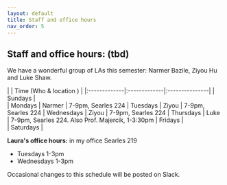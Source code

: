 ```yaml
---
layout: default 
title: Staff and office hours 
nav_order: 5
---
```



## Staff and office hours:  (tbd)



We have a wonderful group of LAs this semester: Narmer Bazile,  Ziyou Hu
and Luke Shaw. 


|              |   Time  (Who & location )  |
|:-------------|:-------------|:---------------|
| Sundays      |   
| Mondays      |  Narmer  | 7-9pm, Searles 224 
| Tuesdays     |  Ziyou | 7-9pm, Searles 224
| Wednesdays   |  Ziyou | 7-9pm, Searles 224
| Thursdays    |  Luke  | 7-9pm, Searles 224. Also Prof. Majercik, 1-3:30pm
| Fridays      |  
| Saturdays    |  


__Laura's office hours:__ in my office Searles 219
 * Tuesdays 1-3pm
 * Wednesdays 1-3pm 



Occasional changes to this schedule  will be posted on Slack. 
